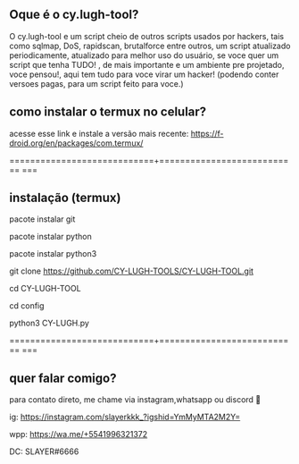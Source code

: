 Oque é o cy.lugh-tool?
-
O cy.lugh-tool e um script cheio de outros scripts usados ​​por hackers, tais como sqlmap, DoS, rapidscan, brutalforce entre outros, um script atualizado periodicamente, atualizado para melhor uso do usuário, se voce quer um script que tenha TUDO! , de mais importante e um ambiente pre projetado, voce pensou!, aqui tem tudo para voce virar um hacker! (podendo conter versoes pagas, para um script feito para voce.)

como instalar o termux no celular?
-
acesse esse link e instale a versão mais recente: https://f-droid.org/en/packages/com.termux/

============================+=========================== ===

instalação (termux)
-
pacote instalar git

pacote instalar python

pacote instalar python3

git clone https://github.com/CY-LUGH-TOOLS/CY-LUGH-TOOL.git

cd CY-LUGH-TOOL

cd config

python3 CY-LUGH.py

============================+=========================== ===

quer falar comigo?
-
para contato direto, me chame via instagram,whatsapp ou discord 🙂

ig: https://instagram.com/slayerkkk_?igshid=YmMyMTA2M2Y=

wpp: https://wa.me/+5541996321372

DC: SLAYER#6666
